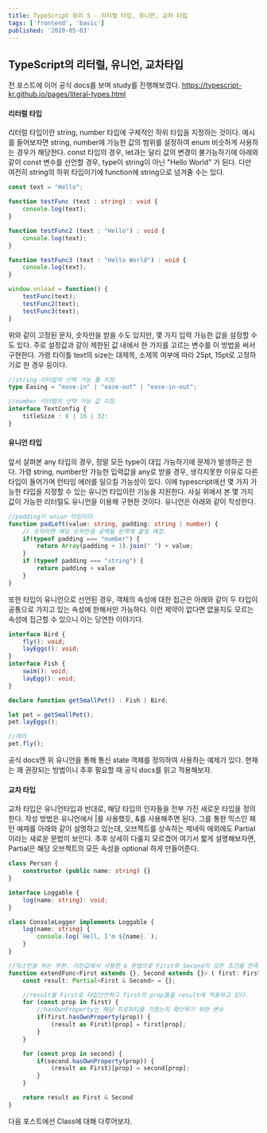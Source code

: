 ```yaml
---
title: TypeScript 정리 5 - 리터럴 타입, 유니언, 교차 타입
tags: ['frontend', 'basic']
published: '2020-05-03'
---
```

## TypeScript의 리터럴, 유니언, 교차타입
전 포스트에 이어 공식 docs를 보며 study를 진행해보겠다.
https://typescript-kr.github.io/pages/literal-types.html

#### 리터럴 타입
리터럴 타입이란 string, number 타입에 구체적인 하위 타입을 지정하는 것이다. 예시를 들어보자면 string, number에 가능한 값의 범위를 설정하여 enum 비슷하게 사용하는 경우가 해당한다. const 타입의 경우, let과는 달리 값의 변경이 불가능하기에 아래와 같이 const 변수를 선언할 경우, type이 string이 아닌 "Hello World" 가 된다. 다만 여전히 string의 하위 타입이기에 function에 string으로 넘겨줄 수는 있다.
```typescript
const text = "Hello";

function testFunc (text : string) : void {
	console.log(text);
}

function testFunc2 (text : "Hello") : void {
	console.log(text);
}

function testFunc3 (text : "Hello World") : void {
	console.log(text);
}

window.onload = function() {
	testFunc(text);
	testFunc2(text);
	testFunc3(text);
}

```
위와 같이 고정된 문자, 숫자만을 받을 수도 있지만, 몇 가지 입력 가능한 값을 설정할 수도 있다. 주로 설정값과 같이 제한된 값 내에서 한 가지를 고르는 변수를 이 방법을 써서 구현한다. 가령 타이틀 text의 size는 대제목, 소제목 여부에 따라 25pt, 15pt로 고정하기로 한 경우 등이다.
```typescript
//string 리터럴의 선택 가능 풀 지정
type Easing = "ease-in" | "ease-out" | "ease-in-out";

//number 리터럴의 선택 가능 값 지정
interface TextConfig {
	titleSize : 8 | 16 | 32:  
}
```

#### 유니언 타입
앞서 살펴본 any 타입의 경우, 정말 모든 type이 대입 가능하기에 문제가 발생하곤 한다. 가령 string, number만 가능한 입력값을 any로 받을 경우, 생각지못한 이유로 다른 타입이 들어가며 런타임 에러를 일으킬 가능성이 있다. 이에 typescript에선 몇 가지 가능한 타입을 지정할 수 있는 유니언 타입이란 기능을 지원한다. 사실 위에서 본 몇 가지 값이 가능한 리터럴도 유니언을 이용해 구현한 것이다. 유니언은 아래와 같이 작성한다.
```typescript
//padding이 union 타입이다.
function padLeft(value: string, padding: string | number) {
	// 숫자라면 해당 숫자만큼 공백을 왼쪽에 붙일 예정.
	if(typeof padding === "number") {
		return Array(padding + 1).join(" ") + value;
	}
	if (typeof padding === "string") {
		return padding + value
	}
}
```

또한 타입이 유니언으로 선언된 경우, 객체의 속성에 대한 접근은 아래와 같이 두 타입이 공통으로 가지고 있는 속성에 한해서만 가능하다. 이런 제약이 없다면 없을지도 모르는 속성에 접근할 수 있으니 이는 당연한 이야기다.
```typescript
interface Bird {
	fly(): void;
	layEggs(): void;
}
interface Fish {
	swim(): void;
	layEgg(): void;
}

declare function getSmallPet() : Fish | Bird;

let pet = getSmallPet();
pet.layEggs();

//에러
pet.fly();
```
공식 docs엔 위 유니언을 통해 통신 state 객체를 정의하여 사용하는 예제가 있다. 현재는 꽤 권장되는 방법이니 추후 필요할 때 공식 docs를 읽고 적용해보자.

#### 교차 타입
교차 타입은 유니언타입과 반대로, 해당 타입의 인자들을 전부 가진 새로운 타입을 정의한다. 작성 방법은 유니언에서 |를 사용했듯, &를 사용해주면 된다. 그를 통한 믹스인 패턴 예제를 아래와 같이 설명하고 있는데, 오브젝트를 상속하는 제네릭 에외에도 Partial이라는 새로운 문법이 보인다. 추후 상세히 다룰지 모르겠어 여기서 짧게 설명해보자면, Partial은 해당 오브젝트의 모든 속성을 optional 하게 만들어준다.
```typescript
class Person {
	constructor (public name: string) {}
}

interface Loggable {
	log(name: string): void;
}

class ConsoleLogger implements Loggable {
	log(name: string) {
		console.log(`Hell, I'm ${name}.`);
	}
}

//믹스인을 하는 부분. 리턴값에서 사용한 & 문법으로 First와 Second의 모든 조건을 만족해야하는 교차 타입을 정의하고 있다.
function extendFunc<First extends {}, Second extends {}> ( first: First, second: Second): First & Second {
	const result: Partial<First & Second> = {};

	//result를 First로 타입단언하고 first의 prop들을 result에 적용하고 있다.
	for (const prop in first) {
		//hasOwnProperty는 해당 프로퍼티를 가졌는지 확인하기 위한 변수
		if(first.hasOwnProperty(prop)) {
			(result as First)[prop] = first[prop];
		}
	}

	for (const prop in second) {
		if(second.hasOwnProperty(prop)) {
			(result as First)[prop] = second[prop];
		}
	}

	return result as First & Second
}
```

다음 포스트에선 Class에 대해 다루어보자.

